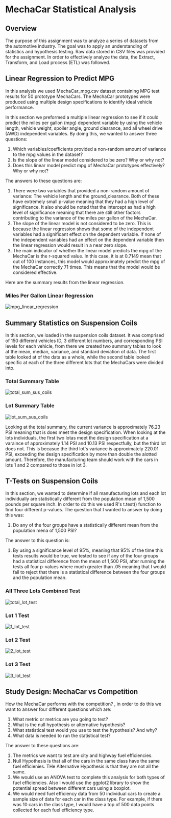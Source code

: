 # MechaCar Statistical Analysis

## Overview

The purpose of this assignment was to analyze a series of datasets from the automotive industry. The goal was to apply an understanding of statistics and hypothesis testing. Raw data stored in CSV files was provided for the assignment. In order to effectively analyze the data, the Extract, Transform, and Load process (ETL) was followed.

## Linear Regression to Predict MPG

In this analysis we used MechaCar_mpg.csv dataset containing MPG test results for 50 prototype MechaCars. The MechaCar prototypes were produced using multiple design specifications to identify ideal vehicle performance.

In this section we preformed a multiple linear regression to see if it could predict the miles per gallon (mpg) dependent variable by using the vehicle length, vehicle weight, spoiler angle, ground clearance, and all wheel drive (AWD) independent variables. By doing this, we wanted to answer three questions:

1. Which variables/coefficients provided a non-random amount of variance to the mpg values in the dataset?
2. Is the slope of the linear model considered to be zero? Why or why not?
3. Does this linear model predict mpg of MechaCar prototypes effectively? Why or why not?

The answers to these questions are:

1. There were two variables that provided a non-random amount of variance: The vehicle length and the ground_clearance. Both of these have extremely small p-value meaning that they had a high level of significance. It also should be noted that the intercept as had a high level of significance meaning that there are still other factors contributing to the variance of the miles per gallon of the MechaCar. 
2. The slope of the linear model is not considered to be zero. This is because the linear regression shows that some of the independent variables had a significant effect on the dependent variable. If none of the independent variables had an effect on the dependent variable then the linear regression would result in a near zero slope. 
3. The main indicator of whether the linear model predicts the mpg of the MechaCar is the r-squared value. In this case, it is at 0.7149 mean that out of 100 instances, this model would approximately predict the mpg of the MechaCar correctly 71 times. This means that the model would be considered effective.

Here are the summary results from the linear regression.

### Miles Per Gallon Linear Regression

![mpg_linear_regression](/visualizations/deliverable1.png)

## Summary Statistics on Suspension Coils

In this section, we loaded in the suspension coils dataset. It  was comprised of 150 different vehicles ID, 3 different lot numbers, and corresponding PSI levels for each vehicle, from there we created two summary tables to look at the mean, median, variance, and standard deviation of data. The first table looked at of the data as a whole, while the second table looked specific at each of the three different lots that the MechaCars were divided into.

### Total Summary Table

![total_sum_sus_coils](/visualizations/total_summary.png)

### Lot Summary Table

![lot_sum_sus_coils](/visualizations/lot_summary.png)

Looking at the total summary, the current variance is approximately 76.23 PSI meaning that is does meet the design specification. When looking at the lots individuals, the first two lotas meet the design specification at a varaince of approximately 1.14 PSI and 10.13 PSI respectfully, but the third lot does not. This is becasue the third lot's variance is approximately 220.01 PSI, exceeding the design specification by more than double the alotted amount. Therefore, the manufacturing team should work with the cars in lots 1 and 2 compared to those in lot 3.

## T-Tests on Suspension Coils

In this section, we wanted to determine if all manufacturing lots and each lot individually are statistically different from the population mean of 1,500 pounds per square inch. In order to do this we used R's t.test() function to find four different p-values. The question that I wanted to answer by doing this was:

1. Do any of the four groups have a statistically different mean from the population mena of 1,500 PSI?

The answer to this question is:

1. By using a significance level of 95%, meaning that 95% of the time this tests results would be true, we tested to see if any of the four groups had a statistical difference from the mean of 1,500 PSI, after running the tests all four p-values where much greater than .05 meaning that I would fail to reject that there is a statistical difference between the four groups and the population mean.

### All Three Lots Combined Test

![total_lot_test](/visualizations/deliverable3.png)

### Lot 1 Test

![1_lot_test](/visualizations/lot1.png)

### Lot 2 Test

![2_lot_test](/visualizations/lot2.png)

### Lot 3 Test

![3_lot_test](/visualizations/lot3.png)

## Study Design: MechaCar vs Competition

How the MechaCar performs with the competition? , in order to do this we want to answer four different questions which are:

1. What metric or metrics are you going to test?
2. What is the null hypothesis or alternative hypothesis?
3. What statistical test would you use to test the hypothesis? And why?
4. What data is needed to run the statistical test?

The answer to these questions are:

1. The metrics we want to test are city and highway fuel efficiencies.
2. Null Hypothesis is that all of the cars in the same class have the same fuel efficienies. THe Alternative Hypothesis is that they are not all the same.
3. We would use an ANOVA test to complete this analysis for both types of fuel efficiencies. Also I would use the ggplot2 library to show the potential spread between different cars using a boxplot.
4. We would need fuel efficiency data from 50 individual cars to create a sample size of data for each car in the class type. For example, if there was 10 cars in the class type, I would have a top of 500 data points collected for each fuel efficiency type.
